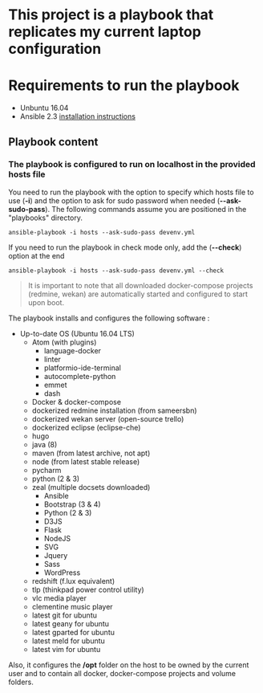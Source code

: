 # This project is a playbook that replicates my current laptop configuration

# Requirements to run the playbook
* Unbuntu 16.04
* Ansible 2.3 [installation instructions](http://docs.ansible.com/ansible/intro_installation.html#latest-releases-via-apt-debian)

## Playbook content
### The playbook is configured to run on localhost in the provided **hosts** file

You need to run the playbook with the option to specify which hosts file to use (**-i**) and the option to ask for sudo password when needed (**--ask-sudo-pass**).
The following commands assume you are positioned in the "playbooks" directory.
```
ansible-playbook -i hosts --ask-sudo-pass devenv.yml
```
If you need to run the playbook in check mode only, add the (**--check**) option at the end
```
ansible-playbook -i hosts --ask-sudo-pass devenv.yml --check
```

> It is important to note that all downloaded docker-compose projects (redmine, wekan) are automatically started and configured to start upon boot.

The playbook installs and configures the following software :

* Up-to-date OS (Ubuntu 16.04 LTS)
    * Atom (with plugins)
        * language-docker
        * linter
        * platformio-ide-terminal
        * autocomplete-python
        * emmet
        * dash
    * Docker & docker-compose
    * dockerized redmine installation (from sameersbn)
    * dockerized wekan server (open-source trello)
    * dockerized eclipse (eclipse-che)
    * hugo
    * java (8)
    * maven (from latest archive, not apt)
    * node (from latest stable release)
    * pycharm
    * python (2 & 3)    
    * zeal (multiple docsets downloaded)
        * Ansible
        * Bootstrap (3 & 4)
        * Python (2 & 3)
        * D3JS
        * Flask
        * NodeJS
        * SVG
        * Jquery
        * Sass
        * WordPress
    * redshift (f.lux equivalent)
    * tlp (thinkpad power control utility)
    * vlc media player
    * clementine music player
    * latest git for ubuntu
    * latest geany for ubuntu
    * latest gparted for ubuntu
    * latest meld for ubuntu
    * latest vim for ubuntu

Also, it configures the **/opt** folder on the host to be owned by the current user and to contain all docker, docker-compose projects and volume folders.
